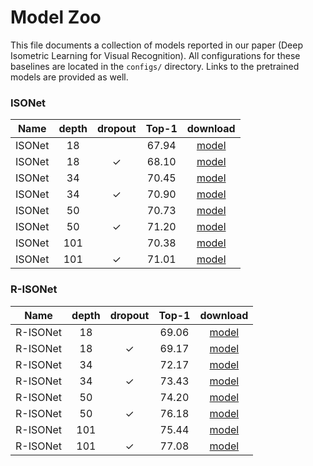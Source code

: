 # Model Zoo

This file documents a collection of models reported in our paper (Deep Isometric Learning for Visual Recognition). All configurations for these baselines are located in the ```configs/``` directory. Links to the pretrained models are provided as well.


### ISONet

| Name     | depth | dropout  | Top-1 | download
| :------: | :---: | :---:    | :---: | :---:
| ISONet   | 18    |          | 67.94 | [model](https://drive.google.com/file/d/1z055ncj4nFLwHGI8nWmI1e_pO83Etwe2/)
| ISONet   | 18    | &#10003; | 68.10 | [model](https://drive.google.com/file/d/1eiLW4RqnFuZU2c8qtWd4UfOTyMZ3RFXi/)
| ISONet   | 34    |          | 70.45 | [model](https://drive.google.com/file/d/1XyhENR7lIdOL0_nVJg0wHcD1hjtOWapE/)
| ISONet   | 34    | &#10003; | 70.90 | [model](https://drive.google.com/file/d/1l6LzC2oXvRkPklhC0M_wOsZsBx-9zsqe/)
| ISONet   | 50    |          | 70.73 | [model](https://drive.google.com/file/d/1s2Z81aS2XTMmOWNWQrQqrmWSmLZnSJK0/)
| ISONet   | 50    | &#10003; | 71.20 | [model](https://drive.google.com/file/d/1_x3rWpfd6Fr_7gZZM0DO00Lv2GHRe5-G/)
| ISONet   | 101   |          | 70.38 | [model](https://drive.google.com/file/d/1tSJUyZEXhau-Z6djrumUiFiHqM0bV6HX/)
| ISONet   | 101   | &#10003; | 71.01 | [model](https://drive.google.com/file/d/1UznWiuWxazjizRhhZdtZNENFdhFW6ApG/)


### R-ISONet

| Name     | depth | dropout  | Top-1 | download
| :------: | :---: | :---:    | :---: | :---:
| R-ISONet | 18    |          | 69.06 | [model](https://drive.google.com/file/d/1lrO9QC4GWBCH6ySGJY1p2-RTQJGZmYDo/)
| R-ISONet | 18    | &#10003; | 69.17 | [model](https://drive.google.com/file/d/1nNo0auR4q-Q04NZO8yHrFBNzIZu1XUGO/)
| R-ISONet | 34    |          | 72.17 | [model](https://drive.google.com/file/d/1YG3F8mbxnvCbOVq7rxRyjoUpOqH1MFef/)
| R-ISONet | 34    | &#10003; | 73.43 | [model](https://drive.google.com/file/d/1x3r52HOUnwzO_CJYLzZ35X9C6sAuL47z/)
| R-ISONet | 50    |          | 74.20 | [model](https://drive.google.com/file/d/1U8wUUmJO_EeHVeV0z8oudbLV5k4ksQKJ/)
| R-ISONet | 50    | &#10003; | 76.18 | [model](https://drive.google.com/file/d/19KIBwTQs6kxu9kYAX5b3pTyaIkpsUMzl/)
| R-ISONet | 101   |          | 75.44 | [model](https://drive.google.com/file/d/1ZeYStDgGhoXhjidjwBa2Jj51LIGTq4ll/)
| R-ISONet | 101   | &#10003; | 77.08 | [model](https://drive.google.com/file/d/1uh6gfMU7vp74Xa4ThgQMOItumob5gveq/)
